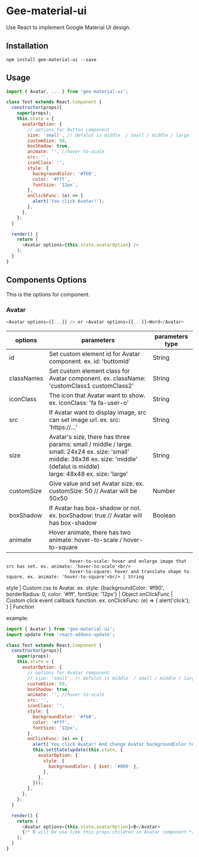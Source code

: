 # Gee-material-ui

Use React to implement Google Material UI design.

## Installation

```
npm install gee-material-ui --save
```

## Usage

```js
import { Avatar, ... } from 'gee-material-ui';

class Test extends React.Component {
  constructor(props){
    super(props);
    this.state = {
      avatarOption: {
        // options for Button component
        size: 'small', // defalut is middle  / small / middle / large
        customSize: 50,
        boxShadow: true,
        animate: '', //hover-to-scale
        src: '',
        iconClass: '',
        style: {
          backgroundColor: '#f60',
          color: '#fff',
          fontSize: '12px',
        },
        onClickFunc: (e) => {
          alert('You click Avatar!');
        },
      },
    };
  }

  render() {
    return (
      <Avatar options={this.state.avatarOption} />
    );
  }
}
```

## Components Options

This is the options for component.

### Avatar
```js
<Avatar options={{...}} /> or <Avatar options={{...}}>Word</Avatar>
```

options                   | parameters                                                          | parameters type
------------------------- | ------------------------------------------------------------------- | -------------------
id                        | Set custom element id for Avatar component. ex. id: 'buttomId'      | String
classNames                | Set custom element class for Avatar component. ex. className: 'customClass1 customClass2'   | String
iconClass                 | The icon that Avatar want to show. ex. iconClass: 'fa fa-user-o'    | String
src                       | If Avatar want to display image, src can set image url. ex. src: 'https://...' | String
size                      | Avatar's size, there has three params: small / middle / large.<br/>small: 24x24 ex. size: 'small'<br/>middle: 36x36 ex. size: 'middle' (defalut is middle)<br/>large: 48x48 ex. size: 'large'                        | String
customSize                | Give value and set Avatar size. ex. customSize: 50 // Avatar will be 50x50 | Number
boxShadow                 | If Avatar has box-shadow or not. ex. boxShadow: true // Avatar will has box-shadow | Boolean
animate                   | Hover animate, there has two animate: hover-to-scale / hover-to-square<br/>
                            hover-to-scale: hover and enlarge image that src has set. ex. animate: 'hover-to-scale'<br/>
                            hover-to-square: hover and translate shape to square. ex. animate: 'hover-to-square'<br/> | String
style                     | Custom css to Avatar.
                            ex. style: {backgroundColor: '#f90', borderRadius: 0, color: '#fff', fontSize: '12px'} | Object
onClickFunc               | Custom click event callback function. ex. onClickFunc: (e) => { alert('click'); } | Function

example:
```js
import { Avatar } from 'gee-material-ui';
import update from 'react-addons-update';

class Test extends React.Component {
  constructor(props){
    super(props);
    this.state = {
      avatarOption: {
        // options for Avatar component
        // size: 'small', // defalut is middle  / small / middle / large
        customSize: 50,
        boxShadow: true,
        animate: '', //hover-to-scale
        src: '',
        iconClass: '',
        style: {
          backgroundColor: '#f60',
          color: '#fff',
          fontSize: '12px',
        },
        onClickFunc: (e) => {
          alert('You click Avatar! And change Avatar backgroundColor to black');
          this.setState(update(this.state, {
            avatarOption: {
              style: {
                backgroundColor: { $set: '#000' },
              },
            },
          }));
        },
      },
    };
  }

  render() {
    return (
      <Avatar options={this.state.avatarOption}>B</Avatar>
      {/* B will be use like this.props.children in Avatar component */}
    );
  }
}
```
